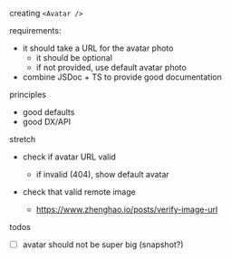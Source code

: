 creating `<Avatar />`

requirements:
- it should take a URL for the avatar photo
  - it should be optional
  - if not provided, use default avatar photo
- combine JSDoc + TS to provide good documentation

principles
- good defaults
- good DX/API

stretch 
- check if avatar URL valid
  - if invalid (404), show default avatar

- check that valid remote image
  - https://www.zhenghao.io/posts/verify-image-url


todos
- [ ] avatar should not be super big (snapshot?)